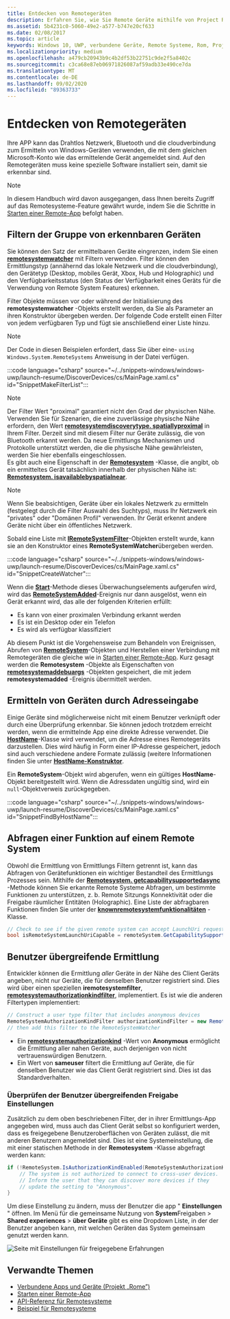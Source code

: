 ```yaml
---
title: Entdecken von Remotegeräten
description: Erfahren Sie, wie Sie Remote Geräte mithilfe von Project Rom aus Ihrer APP ermitteln.
ms.assetid: 5b4231c0-5060-49e2-a577-b747e20cf633
ms.date: 02/08/2017
ms.topic: article
keywords: Windows 10, UWP, verbundene Geräte, Remote Systeme, Rom, Project Rom
ms.localizationpriority: medium
ms.openlocfilehash: a479cb20943b9c4b2df53b22751c9de2f5a8402c
ms.sourcegitcommit: c3ca68e87eb06971826087af59adb33e490ce7da
ms.translationtype: MT
ms.contentlocale: de-DE
ms.lasthandoff: 09/02/2020
ms.locfileid: "89363733"
---
```

# <a name="discover-remote-devices"></a>Entdecken von Remotegeräten
Ihre APP kann das Drahtlos Netzwerk, Bluetooth und die cloudverbindung zum Ermitteln von Windows-Geräten verwenden, die mit dem gleichen Microsoft-Konto wie das ermittelende Gerät angemeldet sind. Auf den Remotegeräten muss keine spezielle Software installiert sein, damit sie erkennbar sind.

> [!NOTE]
> In diesem Handbuch wird davon ausgegangen, dass Ihnen bereits Zugriff auf das Remotesysteme-Feature gewährt wurde, indem Sie die Schritte in [Starten einer Remote-App](launch-a-remote-app.md) befolgt haben.

## <a name="filter-the-set-of-discoverable-devices"></a>Filtern der Gruppe von erkennbaren Geräten
Sie können den Satz der ermittelbaren Geräte eingrenzen, indem Sie einen [**remotesystemwatcher**](/uwp/api/Windows.System.RemoteSystems.RemoteSystemWatcher) mit Filtern verwenden. Filter können den Ermittlungstyp (annähernd das lokale Netzwerk und die cloudverbindung), den Gerätetyp (Desktop, mobiles Gerät, Xbox, Hub und Holographic) und den Verfügbarkeitsstatus (den Status der Verfügbarkeit eines Geräts für die Verwendung von Remote System Features) erkennen.

Filter Objekte müssen vor oder während der Initialisierung des **remotesystemwatcher** -Objekts erstellt werden, da Sie als Parameter an ihren Konstruktor übergeben werden. Der folgende Code erstellt einen Filter von jedem verfügbaren Typ und fügt sie anschließend einer Liste hinzu.

> [!NOTE]
> Der Code in diesen Beispielen erfordert, dass Sie über eine- `using Windows.System.RemoteSystems` Anweisung in der Datei verfügen.

:::code language="csharp" source="~/../snippets-windows/windows-uwp/launch-resume/DiscoverDevices/cs/MainPage.xaml.cs" id="SnippetMakeFilterList":::

> [!NOTE]
> Der Filter Wert "proximal" garantiert nicht den Grad der physischen Nähe. Verwenden Sie für Szenarien, die eine zuverlässige physische Nähe erfordern, den Wert [**remotesystemdiscoverytype. spatiallyproximal**](/uwp/api/windows.system.remotesystems.remotesystemdiscoverytype) in Ihrem Filter. Derzeit sind mit diesem Filter nur Geräte zulässig, die von Bluetooth erkannt werden. Da neue Ermittlungs Mechanismen und Protokolle unterstützt werden, die die physische Nähe gewährleisten, werden Sie hier ebenfalls eingeschlossen.  
Es gibt auch eine Eigenschaft in der [**Remotesystem**](/uwp/api/Windows.System.RemoteSystems.RemoteSystem) -Klasse, die angibt, ob ein ermitteltes Gerät tatsächlich innerhalb der physischen Nähe ist: [**Remotesystem. isavailablebyspatialnear**](/uwp/api/Windows.System.RemoteSystems.RemoteSystem.IsAvailableByProximity).

> [!NOTE]
> Wenn Sie beabsichtigen, Geräte über ein lokales Netzwerk zu ermitteln (festgelegt durch die Filter Auswahl des Suchtyps), muss Ihr Netzwerk ein "privates" oder "Domänen Profil" verwenden. Ihr Gerät erkennt andere Geräte nicht über ein öffentliches Netzwerk.

Sobald eine Liste mit [**IRemoteSystemFilter**](/uwp/api/Windows.System.RemoteSystems.IRemoteSystemFilter)-Objekten erstellt wurde, kann sie an den Konstruktor eines **RemoteSystemWatcher**übergeben werden.

:::code language="csharp" source="~/../snippets-windows/windows-uwp/launch-resume/DiscoverDevices/cs/MainPage.xaml.cs" id="SnippetCreateWatcher":::

Wenn die [**Start**](/uwp/api/windows.system.remotesystems.remotesystemwatcher.start)-Methode dieses Überwachungselements aufgerufen wird, wird das [**RemoteSystemAdded**](/uwp/api/windows.system.remotesystems.remotesystemwatcher.remotesystemadded)-Ereignis nur dann ausgelöst, wenn ein Gerät erkannt wird, das alle der folgenden Kriterien erfüllt:
* Es kann von einer proximalen Verbindung erkannt werden
* Es ist ein Desktop oder ein Telefon
* Es wird als verfügbar klassifiziert

Ab diesem Punkt ist die Vorgehensweise zum Behandeln von Ereignissen, Abrufen von [**RemoteSystem**](/uwp/api/Windows.System.RemoteSystems.RemoteSystem)-Objekten und Herstellen einer Verbindung mit Remotegeräten die gleiche wie in [Starten einer Remote-App](launch-a-remote-app.md). Kurz gesagt werden die **Remotesystem** -Objekte als Eigenschaften von [**remotesystemaddebuargs**](/uwp/api/Windows.System.RemoteSystems.RemoteSystemAddedEventArgs) -Objekten gespeichert, die mit jedem **remotesystemadded** -Ereignis übermittelt werden.

## <a name="discover-devices-by-address-input"></a>Ermitteln von Geräten durch Adresseingabe
Einige Geräte sind möglicherweise nicht mit einem Benutzer verknüpft oder durch eine Überprüfung erkennbar. Sie können jedoch trotzdem erreicht werden, wenn die ermittelnde App eine direkte Adresse verwendet. Die [**HostName**](/uwp/api/windows.networking.hostname)-Klasse wird verwendet, um die Adresse eines Remotegeräts darzustellen. Dies wird häufig in Form einer IP-Adresse gespeichert, jedoch sind auch verschiedene andere Formate zulässig (weitere Informationen finden Sie unter [**HostName-Konstruktor**](/uwp/api/windows.networking.hostname.-ctor).

Ein **RemoteSystem**-Objekt wird abgerufen, wenn ein gültiges **HostName**-Objekt bereitgestellt wird. Wenn die Adressdaten ungültig sind, wird ein `null`-Objektverweis zurückgegeben.

:::code language="csharp" source="~/../snippets-windows/windows-uwp/launch-resume/DiscoverDevices/cs/MainPage.xaml.cs" id="SnippetFindByHostName":::

## <a name="querying-a-capability-on-a-remote-system"></a>Abfragen einer Funktion auf einem Remote System

Obwohl die Ermittlung von Ermittlungs Filtern getrennt ist, kann das Abfragen von Gerätefunktionen ein wichtiger Bestandteil des Ermittlungs Prozesses sein. Mithilfe der [**Remotesystem. getcapabilitysupportedasync**](/uwp/api/windows.system.remotesystems.remotesystem.GetCapabilitySupportedAsync) -Methode können Sie erkannte Remote Systeme Abfragen, um bestimmte Funktionen zu unterstützen, z. b. Remote Sitzungs Konnektivität oder die Freigabe räumlicher Entitäten (Holographic). Eine Liste der abfragbaren Funktionen finden Sie unter der [**knownremotesystemfunktionalitäten**](/uwp/api/windows.system.remotesystems.knownremotesystemcapabilities) -Klasse.

```csharp
// Check to see if the given remote system can accept LaunchUri requests
bool isRemoteSystemLaunchUriCapable = remoteSystem.GetCapabilitySupportedAsync(KnownRemoteSystemCapabilities.LaunchUri);
```

## <a name="cross-user-discovery"></a>Benutzer übergreifende Ermittlung

Entwickler können die Ermittlung _aller_ Geräte in der Nähe des Client Geräts angeben, nicht nur Geräte, die für denselben Benutzer registriert sind. Dies wird über einen speziellen **iremotesystemfilter**, [**remotesystemauthorizationkindfilter**](/uwp/api/windows.system.remotesystems.remotesystemauthorizationkindfilter), implementiert. Es ist wie die anderen Filtertypen implementiert:

```csharp
// Construct a user type filter that includes anonymous devices
RemoteSystemAuthorizationKindFilter authorizationKindFilter = new RemoteSystemAuthorizationKindFilter(RemoteSystemAuthorizationKind.Anonymous);
// then add this filter to the RemoteSystemWatcher
```

* Ein [**remotesystemauthorizationkind**](/uwp/api/windows.system.remotesystems.remotesystemauthorizationkind) -Wert von **Anonymous** ermöglicht die Ermittlung aller nahen Geräte, auch derjenigen von nicht vertrauenswürdigen Benutzern.
* Ein Wert von **sameuser** filtert die Ermittlung auf Geräte, die für denselben Benutzer wie das Client Gerät registriert sind. Dies ist das Standardverhalten.

### <a name="checking-the-cross-user-sharing-settings"></a>Überprüfen der Benutzer übergreifenden Freigabe Einstellungen

Zusätzlich zu dem oben beschriebenen Filter, der in ihrer Ermittlungs-App angegeben wird, muss auch das Client Gerät selbst so konfiguriert werden, dass es freigegebene Benutzeroberflächen von Geräten zulässt, die mit anderen Benutzern angemeldet sind. Dies ist eine Systemeinstellung, die mit einer statischen Methode in der **Remotesystem** -Klasse abgefragt werden kann:

```csharp
if (!RemoteSystem.IsAuthorizationKindEnabled(RemoteSystemAuthorizationKind.Anonymous)) {
    // The system is not authorized to connect to cross-user devices. 
    // Inform the user that they can discover more devices if they
    // update the setting to "Anonymous".
}
```

Um diese Einstellung zu ändern, muss der Benutzer die app " **Einstellungen** " öffnen. Im Menü für die gemeinsame Nutzung von **System**Freigaben  >  **Shared experiences**  >  **über Geräte** gibt es eine Dropdown Liste, in der der Benutzer angeben kann, mit welchen Geräten das System gemeinsam genutzt werden kann.

![Seite mit Einstellungen für freigegebene Erfahrungen](images/shared-experiences-settings.png)

## <a name="related-topics"></a>Verwandte Themen
* [Verbundene Apps und Geräte (Projekt „Rome”)](connected-apps-and-devices.md)
* [Starten einer Remote-App](launch-a-remote-app.md)
* [API-Referenz für Remotesysteme](/uwp/api/Windows.System.RemoteSystems)
* [Beispiel für Remotesysteme](https://github.com/Microsoft/Windows-universal-samples/tree/dev/Samples/RemoteSystems)
